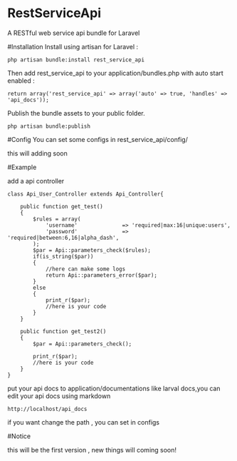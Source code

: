 RestServiceApi
==============

A RESTful web service api bundle for Laravel

#Installation
Install using artisan for Laravel :

	php artisan bundle:install rest_service_api

Then add rest_service_api to your application/bundles.php with auto start enabled :

	return array('rest_service_api' => array('auto' => true, 'handles' => 'api_docs'));
	
Publish the bundle assets to your public folder.

	php artisan bundle:publish
	
#Config
You can set some configs in rest_service_api/config/

this will adding soon


#Example

add a api controller

    class Api_User_Controller extends Api_Controller{
    
        public function get_test()
        {
            $rules = array(
                'username'              => 'required|max:16|unique:users',
                'password'              => 'required|between:6,16|alpha_dash',
            );
            $par = Api::parameters_check($rules);
            if(is_string($par))
            {
                //here can make some logs
                return Api::parameters_error($par);
            }
            else
            {
                print_r($par);
                //here is your code
            }
        }
    
        public function get_test2()
        {
            $par = Api::parameters_check();
    
            print_r($par);
            //here is your code
        }
    }
    
put your api docs to application/documentations like larval docs,you can edit your api docs using markdown

	http://localhost/api_docs
	
if you want change the path , you can set in configs

#Notice

this will be the first version , new things will coming soon!